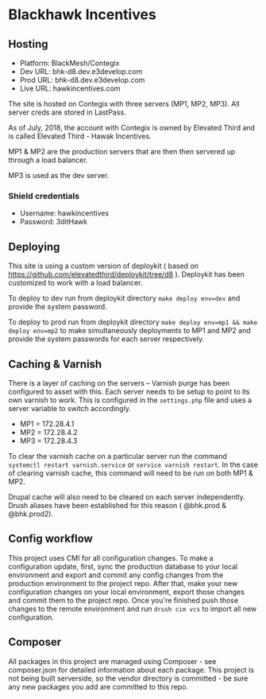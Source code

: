 # Blackhawk Incentives

## Hosting

* Platform: BlackMesh/Contegix
* Dev URL: bhk-d8.dev.e3develop.com
* Prod URL: bhk-d8.dev.e3develop.com
* Live URL: hawkincentives.com

The site is hosted on Contegix with three servers (MP1, MP2, MP3). All server creds are stored in LastPass.

As of July, 2018, the account with Contegix is owned by Elevated Third and is called Elevated Third - Hawak Incentives. 

MP1 & MP2 are the production servers that are then then servered up through a load balancer. 

MP3 is used as the dev server. 

### Shield credentials

* Username: hawkincentives
* Password: 3ditHawk


## Deploying

This site is using a custom version of deploykit ( based on https://github.com/elevatedthird/deploykit/tree/d8 ). Deploykit has been customized to work with a load balancer. 

To deploy to dev run from deploykit directory `make deploy env=dev` and provide the system password.

To deploy to prod run from deploykit directory `make deploy env=mp1 && make deploy env=mp2` to make simultaneously deployments to MP1 and MP2 and provide the system passwords for each server respectively.

## Caching & Varnish

There is a layer of caching on the servers – Varnish purge has been configured to asset with this. Each server needs to be setup to point to its own varnish to work. This is configured in the `settings.php` file and uses a server variable to switch accordingly.  
* MP1 = 172.28.4.1
* MP2 = 172.28.4.2
* MP3 = 172.28.4.3

To clear the varnish cache on a particular server run the command `systemctl restart varnish.service` or `service varnish restart`. In the case of clearing varnish cache, this command will need to be run on both MP1 & MP2.

Drupal cache will also need to be cleared on each server independently. Drush aliases have been established for this reason ( @bhk.prod & @bhk.prod2). 

## Config workflow

This project uses CMI for all configuration changes. To make a configuration
update, first, sync the production database to your local environment and export and commit any config changes from the production environment to the project repo. After that, make your new configuration changes on your local environment, export those changes and commit them to the project repo. Once you're finished push those changes to the remote environment and run `drush cim vcs` to import all new configuration.


## Composer

All packages in this project are managed using Composer - see composer.json for detailed information about each package. This project is not being built serverside, so the vendor directory is committed - be sure any new packages you add are committed to this repo.